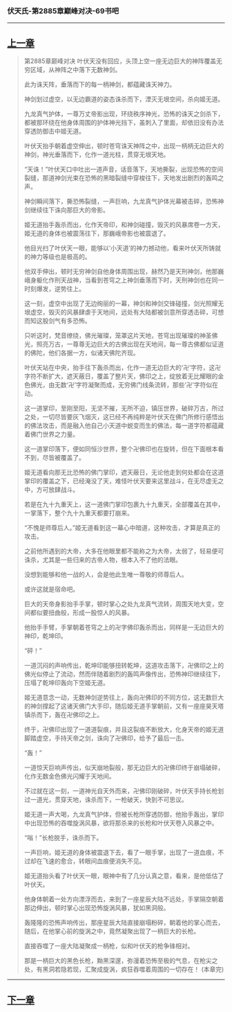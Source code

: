 ### 伏天氏-第2885章巅峰对决-69书吧

--------
[上一章](./46fe94c4961436f2031e2b644889918e.md)
--------


>
>
>
>第2885章巅峰对决
>叶伏天没有回应，头顶上空一座无边巨大的神阵覆盖无穷区域，从神阵之中落下无数神剑。
>
>此为诛天阵，垂落而下的每一柄神剑，都蕴藏诛天神力。
>
>神剑划过虚空，以无边霸道的姿态诛杀而下，湮灭无垠空间，杀向姬无道。
>
>九龙真气护体，一尊万丈帝影出现，环绕秩序神光，恐怖的诛天之剑杀下，都被那环绕在他身体周围的护体神光挡下，虽刺入了里面，却依旧没有办法穿透防御击中姬无道。
>
>叶伏天抬手朝着虚空伸出，顿时苍穹诛天神阵之中，出现一柄柄无边巨大的神剑，神光垂落而下，化作一道光柱，贯穿无垠天地。
>
>“天诛！”叶伏天口中吐出一道声音，话音落下，天地撕裂，出现恐怖的空间裂缝，那道神剑光束在恐怖的黑暗裂缝中穿梭往下，天地发出剧烈的轰鸣之声。
>
>神剑瞬间落下，撕恐怖裂缝，一声巨响，九龙真气护体光幕被击碎，恐怖神剑继续往下诛向那巨大的帝影。
>
>姬无道抬手轰杀而出，化作天帝印，和神剑碰撞，毁灭的风暴席卷一方天，姬无道的身体也被震荡往下，那巍峨帝影也被震退了。
>
>他目光扫了叶伏天一眼，能够以‘小天道’的神力撼动他，看来叶伏天所铸就的神力等级也是极高的。
>
>他双手伸出，顿时无穷神剑自他身体周围出现，赫然乃是天刑神剑，他那巍峨身躯化作刑天战神，当看到苍穹之上神剑垂落而下时，天刑神剑也在同一时刻爆发，逆势往上。
>
>这一刻，虚空中出现了无边绚丽的一幕，神剑和神剑交锋碰撞，剑光照耀无垠虚空，毁灭的风暴肆虐于天地间，远处有大陆都被剑意所穿透击碎，可想而知这股剑气有多恐怖。
>
>只听这时，梵音缭绕，佛光璀璨，笼罩这片天地，苍穹出现璀璨的神圣佛光，照亮万古，一尊尊无边巨大的古佛出现在天地间，每一尊古佛都似证道的佛陀，他们各据一方，似诸天佛陀齐现。
>
>叶伏天站在中央，抬手往下轰杀而出，化作一道无边巨大的‘卍’字符，这卍字符不断扩大，遮天蔽日，覆盖了整片天，佛印之上，绽放着无比耀眼的金色佛光，由无数‘卍’字符凝聚而成，无穷佛门线条流转，那些‘卍’字符似在动。
>
>这一道掌印，至刚至阳，无坚不摧，无所不迫，镇压世界，破碎万古，所过之处，一切尽皆要灰飞烟灭，这已经不再纯粹是叶伏天在佛门所修行感悟出的佛法攻击，而是融入他自己小天道中蜕变而生的佛法，每一道字符都蕴藏着佛门世界之力量。
>
>这一道掌印落下，便如同恒沙世界，整个卍佛印也在旋转，但在下面根本看不到，尽皆被覆盖了。
>
>姬无道看向那无比恐怖的佛门掌印，遮天蔽日，无论他走到何处都会在这道掌印的覆盖之下，已经淹没了天，难怪叶伏天要来这里战斗，在无尽虚无之中，方可放肆战斗。
>
>若是在九十九重天上，这一道佛门掌印包裹九十九重天，全部覆盖在其中，一掌落下，整个九十九重天都要打崩来。
>
>“不愧是师尊后人。”姬无道看到这一幕心中暗道，这种攻击，才算是真正的攻击。
>
>之前他所遇到的大帝，大多在他眼里都不能称之为大帝，太弱了，轻易便可诛杀，尤其是一些归来的古帝人物，根本入不了他的法眼。
>
>没想到能够和他一战的人，会是他此生唯一尊敬的师尊后人。
>
>或许这就是宿命吧。
>
>巨大的天帝身影抬手手掌，顿时掌心之处九龙真气流转，周围天地大变，空间都似要扭曲般，形成一股惊人的风暴。
>
>他抬手手臂，手掌朝着苍穹之上的卍字佛印轰杀而出，同样是一无边巨大的神印，乾坤印。
>
>“砰！”
>
>一道沉闷的声响传出，乾坤印能够扭转乾坤，这道攻击落下，卍佛印之上的佛光似停止了流动，然而伴随着剧烈的轰鸣声像传出，恐怖神印继续往下，压塌了乾坤印轰向下空姬无道。
>
>姬无道意念一动，无数神剑逆势往上，轰向卍佛印的不同方位，这无数巨大的神剑撑起了这诸天佛门大手印，随后姬无道手掌朝前，又有一座座昊天塔镇杀而下，轰在卍佛印之上。
>
>终于，卍佛印出现了一道道裂痕，并且这裂痕不断放大，化身天帝的姬无道脚踏虚空，手持天帝之剑，诛向了卍佛印，给予了最后一击。
>
>“轰！”
>
>一道惊天巨响声传出，似天崩地裂般，那无边巨大的卍佛印终于崩塌破碎，化作无数金色佛光闪耀于天地间。
>
>不过就在这一刻，一道神光自天外而来，卍佛印刚破碎，叶伏天手持长枪划过一道光，贯穿天地，诛杀而下，一枪破天，快到不可思议。
>
>姬无道一声大喝，九龙真气护体，但被长枪所穿透防御，他抬手轰出，掌印中出现恐怖的吞噬旋涡风暴，欲将那杀来的长枪和叶伏天卷入风暴之中。
>
>“嗡！”长枪脱手，诛杀而下。
>
>一声巨响，姬无道的身体被震退下去，看了一眼手掌，出现了一道血痕，不过却在飞速的愈合，转眼间血痕便消失不见。
>
>姬无道抬头看了叶伏天一眼，眼神中有了几分认真之意，看来，是他低估了叶伏天。
>
>他身体朝着一处方向漂浮而去，来到了一座星辰大陆不远处，手掌隔空朝着那边伸出，顿时掌心出现恐怖旋涡风暴，犹如黑洞般。
>
>轰隆隆的恐怖声响传出，那座星辰大陆直接崩塌粉碎，朝着他的掌心而去，随后，在他掌心前的旋涡之中，竟然凝聚出现了一柄巨大的长枪。
>
>直接吞噬了一座大陆凝聚成一柄枪，似和叶伏天的枪争锋相对。
>
>那是一柄巨大的黑色长枪，黝黑深邃，弥漫着恐怖至极的气息，在枪尖之处，有黑洞若隐若现，汇聚成旋涡，疯狂吞噬着周围的一切存在！
>(本章完)
>
>

--------
[下一章](./c957e43c86d75fe694cc8cbc925e5016.md)
--------
